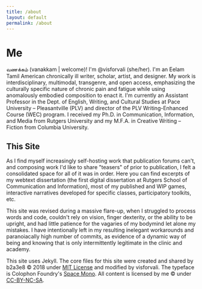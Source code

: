 ```yaml
---
title: /about
layout: default
permalink: /about
---
```


# Me

<span lang="ta">வணக்கம் (vanakkam | welcome)</span>! I'm @visforvali (she/her). I'm an Eelam Tamil American chronically ill writer, scholar, artist, and designer. My work is interdisciplinary, multimodal, transgenre, and open access, emphasizing the culturally specific nature of chronic pain and fatigue while using anomalously embodied composition to enact it. I'm currently an Assistant Professor in the Dept. of English, Writing, and Cultural Studies at Pace University – Pleasantville (PLV) and director of the PLV Writing-Enhanced Course (WEC) program. I received my Ph.D. in Communication, Information, and Media from Rutgers University and my M.F.A. in Creative Writing – Fiction from Columbia University.

## This Site

As I find myself increasingly self-hosting work that publication forums can't, and composing work I'd like to share "teasers" of prior to publication, I felt a consolidated space for all of it was in order. Here you can find excerpts of my webtext dissertation (the first digital dissertation at Rutgers School of Communication and Information), most of my published and WIP games, interactive narratives developed for specific classes, participatory toolkits, etc. 

This site was revised during a massive flare-up, when I struggled to process words and code, couldn't rely on vision, finger dexterity, or the ability to be upright, and had little patience for the vagaries of my bodymind let alone my mistakes. I have intentionally left in my resulting inelegant workarounds and paranoiacally high number of commits, as evidence of a dynamic way of being and knowing that is only intermittently legitimate in the clinic and academy.

This site uses Jekyll. The core files for this site were created and shared by b2a3e8 &#169; 2018 under <a href="https://opensource.org/license/MIT" target="_blank">MIT License</a> and modified by visforvali. The typeface is Colophon Foundry's <a href="https://fonts.google.com/specimen/Space+Mono" target="_blank">Space Mono</a>. All content is licensed by me &#169; under <a href="https://creativecommons.org/licenses/by-nc-sa/4.0/" target="_blank">CC-BY-NC-SA</a>.